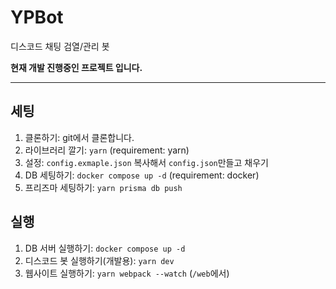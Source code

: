 # YPBot

디스코드 채팅 검열/관리 봇

**현재 개발 진행중인 프로젝트 입니다.**

---

## 세팅

1. 클론하기: git에서 클론합니다.
2. 라이브러리 깔기: `yarn` (requirement: yarn)
3. 설정: `config.exmaple.json` 복사해서 `config.json`만들고 채우기
4. DB 세팅하기: `docker compose up -d` (requirement: docker)
5. 프리즈마 세팅하기: `yarn prisma db push`

## 실행

1. DB 서버 실행하기: `docker compose up -d`
2. 디스코드 봇 실행하기(개발용): `yarn dev`
3. 웹사이트 실행하기: `yarn webpack --watch` (`/web`에서)
